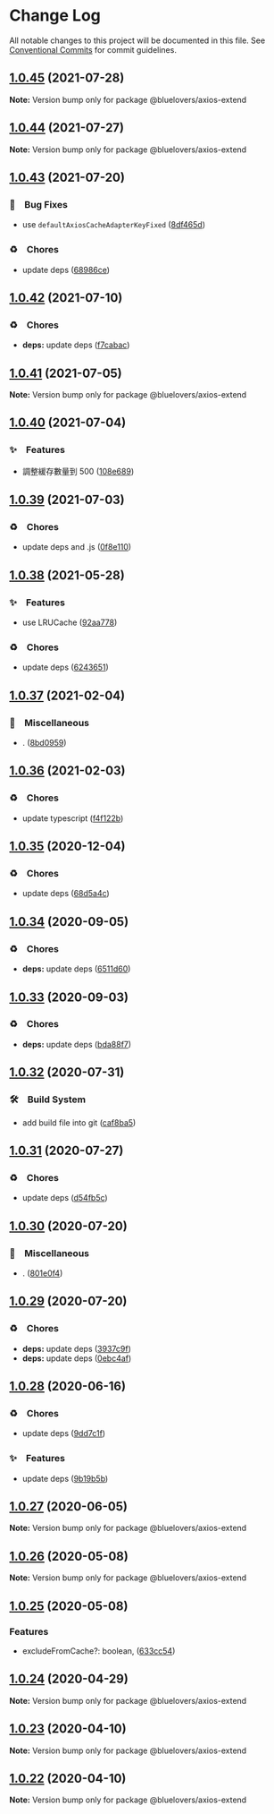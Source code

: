 # Change Log

All notable changes to this project will be documented in this file.
See [Conventional Commits](https://conventionalcommits.org) for commit guidelines.

## [1.0.45](https://github.com/bluelovers/ws-rest/compare/@bluelovers/axios-extend@1.0.44...@bluelovers/axios-extend@1.0.45) (2021-07-28)

**Note:** Version bump only for package @bluelovers/axios-extend





## [1.0.44](https://github.com/bluelovers/ws-rest/compare/@bluelovers/axios-extend@1.0.43...@bluelovers/axios-extend@1.0.44) (2021-07-27)

**Note:** Version bump only for package @bluelovers/axios-extend





## [1.0.43](https://github.com/bluelovers/ws-rest/compare/@bluelovers/axios-extend@1.0.42...@bluelovers/axios-extend@1.0.43) (2021-07-20)


### 🐛　Bug Fixes

* use `defaultAxiosCacheAdapterKeyFixed` ([8df465d](https://github.com/bluelovers/ws-rest/commit/8df465d05c1616dac2a7cd06f29e7efab0328a19))


### ♻️　Chores

* update deps ([68986ce](https://github.com/bluelovers/ws-rest/commit/68986ce8de13196e16245bb1e7f2d0d93ad17382))





## [1.0.42](https://github.com/bluelovers/ws-rest/compare/@bluelovers/axios-extend@1.0.41...@bluelovers/axios-extend@1.0.42) (2021-07-10)


### ♻️　Chores

* **deps:** update deps ([f7cabac](https://github.com/bluelovers/ws-rest/commit/f7cabac7543c9b7a9f871e493560ae88a62cf753))





## [1.0.41](https://github.com/bluelovers/ws-rest/compare/@bluelovers/axios-extend@1.0.40...@bluelovers/axios-extend@1.0.41) (2021-07-05)

**Note:** Version bump only for package @bluelovers/axios-extend





## [1.0.40](https://github.com/bluelovers/ws-rest/compare/@bluelovers/axios-extend@1.0.39...@bluelovers/axios-extend@1.0.40) (2021-07-04)


### ✨　Features

* 調整緩存數量到 500 ([108e689](https://github.com/bluelovers/ws-rest/commit/108e6892b2b86f6cb90d2bece8aa5ad3fdef12a7))





## [1.0.39](https://github.com/bluelovers/ws-rest/compare/@bluelovers/axios-extend@1.0.38...@bluelovers/axios-extend@1.0.39) (2021-07-03)


### ♻️　Chores

* update deps and .js ([0f8e110](https://github.com/bluelovers/ws-rest/commit/0f8e11034efcbb341219c706e731a851c881b8bf))





## [1.0.38](https://github.com/bluelovers/ws-rest/compare/@bluelovers/axios-extend@1.0.37...@bluelovers/axios-extend@1.0.38) (2021-05-28)


### ✨　Features

* use LRUCache ([92aa778](https://github.com/bluelovers/ws-rest/commit/92aa77815c012b89d911cdb1b7217be552ae36c8))


### ♻️　Chores

* update deps ([6243651](https://github.com/bluelovers/ws-rest/commit/6243651447df13ddfb9eb5316af30b849771e617))





## [1.0.37](https://github.com/bluelovers/ws-rest/compare/@bluelovers/axios-extend@1.0.36...@bluelovers/axios-extend@1.0.37) (2021-02-04)


### 🔖　Miscellaneous

* . ([8bd0959](https://github.com/bluelovers/ws-rest/commit/8bd0959c91aa2315276e6fd7c805c0c36373f595))





## [1.0.36](https://github.com/bluelovers/ws-rest/compare/@bluelovers/axios-extend@1.0.35...@bluelovers/axios-extend@1.0.36) (2021-02-03)


### ♻️　Chores

* update typescript ([f4f122b](https://github.com/bluelovers/ws-rest/commit/f4f122b12d88ed74fe7ce6d8879e1c391719db11))





## [1.0.35](https://github.com/bluelovers/ws-rest/compare/@bluelovers/axios-extend@1.0.34...@bluelovers/axios-extend@1.0.35) (2020-12-04)


### ♻️　Chores

* update deps ([68d5a4c](https://github.com/bluelovers/ws-rest/commit/68d5a4c1b9799d3028b645310b58f452dd7f5c03))





## [1.0.34](https://github.com/bluelovers/ws-rest/compare/@bluelovers/axios-extend@1.0.33...@bluelovers/axios-extend@1.0.34) (2020-09-05)


### ♻️　Chores

* **deps:** update deps ([6511d60](https://github.com/bluelovers/ws-rest/commit/6511d604823c48f1b7f2e83b5a6ea203bd285492))





## [1.0.33](https://github.com/bluelovers/ws-rest/compare/@bluelovers/axios-extend@1.0.32...@bluelovers/axios-extend@1.0.33) (2020-09-03)


### ♻️　Chores

* **deps:** update deps ([bda88f7](https://github.com/bluelovers/ws-rest/commit/bda88f7b9dd10e80929deb623e3f4941655e7c5b))





## [1.0.32](https://github.com/bluelovers/ws-rest/compare/@bluelovers/axios-extend@1.0.31...@bluelovers/axios-extend@1.0.32) (2020-07-31)


### 🛠　Build System

* add build file into git ([caf8ba5](https://github.com/bluelovers/ws-rest/commit/caf8ba5fc11fb02b76fa845cff137922378d6e46))





## [1.0.31](https://github.com/bluelovers/ws-rest/compare/@bluelovers/axios-extend@1.0.30...@bluelovers/axios-extend@1.0.31) (2020-07-27)


### ♻️　Chores

* update deps ([d54fb5c](https://github.com/bluelovers/ws-rest/commit/d54fb5c59e826013ee28bb953bd0e6e98d4c572e))





## [1.0.30](https://github.com/bluelovers/ws-rest/compare/@bluelovers/axios-extend@1.0.29...@bluelovers/axios-extend@1.0.30) (2020-07-20)


### 🔖　Miscellaneous

* . ([801e0f4](https://github.com/bluelovers/ws-rest/commit/801e0f4ff7bd29c81e67934636f57e57d0d01c74))





## [1.0.29](https://github.com/bluelovers/ws-rest/compare/@bluelovers/axios-extend@1.0.28...@bluelovers/axios-extend@1.0.29) (2020-07-20)


### ♻️　Chores

* **deps:** update deps ([3937c9f](https://github.com/bluelovers/ws-rest/commit/3937c9f90040c4804c841bcb40fbe90e9654a652))
* **deps:** update deps ([0ebc4af](https://github.com/bluelovers/ws-rest/commit/0ebc4af0fd3c2fa7f74dfdaf32be84d657c4209c))





## [1.0.28](https://github.com/bluelovers/ws-rest/compare/@bluelovers/axios-extend@1.0.27...@bluelovers/axios-extend@1.0.28) (2020-06-16)


### ♻️　Chores

*  update deps ([9dd7c1f](https://github.com/bluelovers/ws-rest/commit/9dd7c1fc5b40ac28a6f928c89dbf36be1add89c6))


### ✨　Features

*  update deps ([9b19b5b](https://github.com/bluelovers/ws-rest/commit/9b19b5bf40d40a9761fc01fe7daa630fcf4df1e8))





## [1.0.27](https://github.com/bluelovers/ws-rest/compare/@bluelovers/axios-extend@1.0.26...@bluelovers/axios-extend@1.0.27) (2020-06-05)

**Note:** Version bump only for package @bluelovers/axios-extend





## [1.0.26](https://github.com/bluelovers/ws-rest/compare/@bluelovers/axios-extend@1.0.25...@bluelovers/axios-extend@1.0.26) (2020-05-08)

**Note:** Version bump only for package @bluelovers/axios-extend





## [1.0.25](https://github.com/bluelovers/ws-rest/compare/@bluelovers/axios-extend@1.0.24...@bluelovers/axios-extend@1.0.25) (2020-05-08)


### Features

* excludeFromCache?: boolean, ([633cc54](https://github.com/bluelovers/ws-rest/commit/633cc5470ab78b00fbbda43834ea39952df6d85e))





## [1.0.24](https://github.com/bluelovers/ws-rest/compare/@bluelovers/axios-extend@1.0.23...@bluelovers/axios-extend@1.0.24) (2020-04-29)

**Note:** Version bump only for package @bluelovers/axios-extend





## [1.0.23](https://github.com/bluelovers/ws-rest/compare/@bluelovers/axios-extend@1.0.22...@bluelovers/axios-extend@1.0.23) (2020-04-10)

**Note:** Version bump only for package @bluelovers/axios-extend





## [1.0.22](https://github.com/bluelovers/ws-rest/compare/@bluelovers/axios-extend@1.0.21...@bluelovers/axios-extend@1.0.22) (2020-04-10)

**Note:** Version bump only for package @bluelovers/axios-extend
